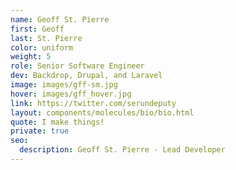 ```yaml
---
name: Geoff St. Pierre
first: Geoff
last: St. Pierre
color: uniform
weight: 5
role: Senior Software Engineer
dev: Backdrop, Drupal, and Laravel
image: images/gff-sm.jpg
hover: images/gff_hover.jpg
link: https://twitter.com/serundeputy
layout: components/molecules/bio/bio.html
quote: I make things!
private: true
seo:
  description: Geoff St. Pierre - Lead Developer
---
```

